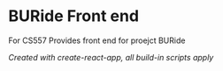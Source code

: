 # BURide Front end

For CS557
Provides front end for proejct BURide

*Created with create-react-app,*
*all build-in scripts apply*

